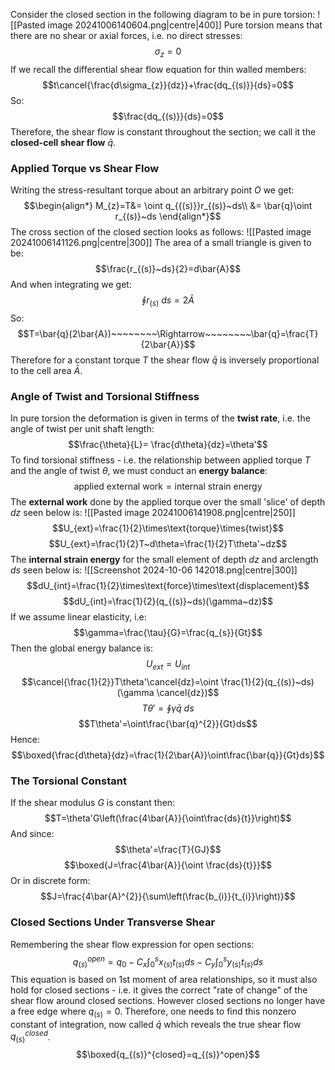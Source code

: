 Consider the closed section in the following diagram to be in pure torsion:
![[Pasted image 20241006140604.png|centre|400]]
Pure torsion means that there are no shear or axial forces, i.e. no direct stresses:
$$\sigma_{z}=0$$
If we recall the differential shear flow equation for thin walled members:
$$t\cancel{\frac{d\sigma_{z}}{dz}}+\frac{dq_{(s)}}{ds}=0$$
So:
$$\frac{dq_{(s)}}{ds}=0$$
Therefore, the shear flow is constant throughout the section; we call it the **closed-cell shear flow** $\bar{q}$.
### Applied Torque vs Shear Flow
Writing the stress-resultant torque about an arbitrary point $O$ we get:
$$\begin{align*}
M_{z}=T&= \oint q_{{(s)}}r_{(s)}~ds\\
&= \bar{q}\oint r_{(s)}~ds
\end{align*}$$
The cross section of the closed section looks as follows:
![[Pasted image 20241006141126.png|centre|300]]
The area of a small triangle is given to be:
$$\frac{r_{(s)}~ds}{2}=d\bar{A}$$
And when integrating we get:
$$\oint r_{(s)}~ds=2\bar{A}$$
So:
$$T=\bar{q}(2\bar{A})~~~~~~~~\Rightarrow~~~~~~~~\bar{q}=\frac{T}{2\bar{A}}$$
Therefore for a constant torque $T$ the shear flow $\bar{q}$ is inversely proportional to the cell area $\bar{A}$.
### Angle of Twist and Torsional Stiffness
In pure torsion the deformation is given in terms of the **twist rate**, i.e. the angle of twist per unit shaft length:
$$\frac{\theta}{L}= \frac{d\theta}{dz}=\theta'$$
To find torsional stiffness - i.e. the relationship between applied torque $T$ and the angle of twist $\theta$, we must conduct an **energy balance**:
$$\text{applied external work}=\text{internal strain energy}$$
The **external work** done by the applied torque over the small 'slice' of depth $dz$ seen below is:
![[Pasted image 20241006141908.png|centre|250]]
$$U_{ext}=\frac{1}{2}\times\text{torque}\times{twist}$$
$$U_{ext}=\frac{1}{2}T~d\theta=\frac{1}{2}T\theta'~dz$$
The **internal strain energy** for the small element of depth $dz$ and arclength $ds$ seen below is:
![[Screenshot 2024-10-06 142018.png|centre|300]]
$$dU_{int}=\frac{1}{2}\times\text{force}\times\text{displacement}$$
$$dU_{int}=\frac{1}{2}(q_{(s)}~ds)(\gamma~dz)$$
If we assume linear elasticity, i.e:
$$\gamma=\frac{\tau}{G}=\frac{q_{s}}{Gt}$$
Then the global energy balance is:
$$U_{ext}=U_{int}$$
$$\cancel{\frac{1}{2}}T\theta'\cancel{dz}=\oint \frac{1}{2}(q_{(s)}~ds)(\gamma \cancel{dz})$$
$$T\theta'=\oint\gamma\bar{q}~ds$$
$$T\theta'=\oint\frac{\bar{q}^{2}}{Gt}ds$$
Hence:
$$\boxed{\frac{d\theta}{dz}=\frac{1}{2\bar{A}}\oint\frac{\bar{q}}{Gt}ds}$$
### The Torsional Constant
If the shear modulus $G$ is constant then:
$$T=\theta'G\left(\frac{4\bar{A}}{\oint\frac{ds}{t}}\right)$$
And since:
$$\theta'=\frac{T}{GJ}$$
$$\boxed{J=\frac{4\bar{A}}{\oint \frac{ds}{t}}}$$
Or in discrete form:
$$J=\frac{4\bar{A}^{2}}{\sum\left(\frac{b_{i}}{t_{i}}\right)}$$
### Closed Sections Under Transverse Shear
Remembering the shear flow expression for open sections:
$$q_{(s)}^{open}=q_{0}-C_{x}\int_{0}^{s}x_{(s)}t_{(s)}ds-C_{y}\int_{0}^{s}y_{(s)}t_{(s)}ds$$
This equation is based on 1st moment of area relationships, so it must also hold for closed sections - i.e. it gives the correct "rate of change" of the shear flow around closed sections.
However closed sections no longer have a free edge where $q_{(s)}=0$.
Therefore, one needs to find this nonzero constant of integration, now called $\bar{q}$ which reveals the true shear flow $q_{(s)}^{closed}$.
$$\boxed{q_{(s)}^{closed}=q_{(s)}^open}$$

